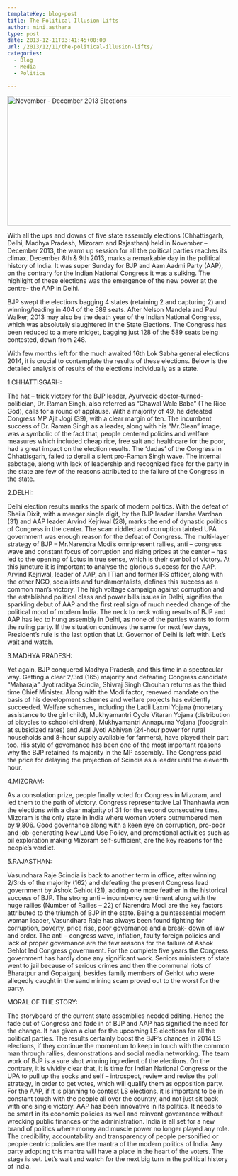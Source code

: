 ```yaml
---
templateKey: blog-post
title: The Political Illusion Lifts
author: mini.asthana
type: post
date: 2013-12-11T03:41:45+00:00
url: /2013/12/11/the-political-illusion-lifts/
categories:
  - Blog
  - Media
  - Politics

---
```

<img src="https://i0.wp.com/ilaasthana.in/wp-content/uploads/2013/12/November-December-2013-Elections.jpg?resize=640%2C292" alt="November - December 2013 Elections" width="640" height="292" class="aligncenter size-full wp-image-403" data-recalc-dims="1" />

With all the ups and downs of five state assembly elections (Chhattisgarh, Delhi, Madhya Pradesh, Mizoram and Rajasthan) held in November – December 2013, the warm up session for all the political parties reaches its climax. December 8th & 9th 2013, marks a remarkable day in the political history of India. It was super Sunday for BJP and Aam Aadmi Party (AAP), on the contrary for the Indian National Congress it was a sulking. The highlight of these elections was the emergence of the new power at the centre- the AAP in Delhi.

BJP swept the elections bagging 4 states (retaining 2 and capturing 2) and winning/leading in 404 of the 589 seats. After Nelson Mandela and Paul Walker, 2013 may also be the death year of the Indian National Congress, which was absolutely slaughtered in the State Elections. The Congress has been reduced to a mere midget, bagging just 128 of the 589 seats being contested, down from 248.

With few months left for the much awaited 16th Lok Sabha general elections 2014, it is crucial to contemplate the results of these elections. Below is the detailed analysis of results of the elections individually as a state.
  
1.CHHATTISGARH: 

The hat – trick victory for the BJP leader, Ayurvedic doctor-turned-politician, Dr. Raman Singh, also referred as “Chawal Wale Baba” (The Rice God), calls for a round of applause. With a majority of 49, he defeated Congress MP Ajit Jogi (39), with a clear margin of ten. The incumbent success of Dr. Raman Singh as a leader, along with his “Mr.Clean” image, was a symbolic of the fact that, people centered policies and welfare measures which included cheap rice, free salt and healthcare for the poor, had a great impact on the election results. The &#8216;dadas&#8217; of the Congress in Chhattisgarh, failed to derail a silent pro-Raman Singh wave. The internal sabotage, along with lack of leadership and recognized face for the party in the state are few of the reasons attributed to the failure of the Congress in the state.

2.DELHI:

Delhi election results marks the spark of modern politics. With the defeat of Sheila Dixit, with a meager single digit, by the BJP leader Harsha Vardhan (31) and AAP leader Arvind Kejriwal (28), marks the end of dynastic politics of Congress in the center. The scam riddled and corruption tainted UPA government was enough reason for the defeat of Congress. The multi-layer strategy of BJP &#8211; Mr.Narendra Modi’s omnipresent rallies, anti – congress wave and constant focus of corruption and rising prices at the center – has led to the opening of Lotus in true sense, which is their symbol of victory. At this juncture it is important to analyse the glorious success for the AAP. Arvind Kejriwal, leader of AAP, an IITian and former IRS officer, along with the other NGO, socialists and fundamentalists, defines this success as a common man’s victory. The high voltage campaign against corruption and the established political class and power bills issues in Delhi, signifies the sparkling debut of AAP and the first real sign of much needed change of the political mood of modern India. The neck to neck voting results of BJP and AAP has led to hung assembly in Delhi, as none of the parties wants to form the ruling party. If the situation continues the same for next few days, President’s rule is the last option that Lt. Governor of Delhi is left with. Let’s wait and watch.

3.MADHYA PRADESH:

Yet again, BJP conquered Madhya Pradesh, and this time in a spectacular way. Getting a clear 2/3rd (165) majority and defeating Congress candidate “Maharaja” Jyotiraditya Scindia, Shivraj Singh Chouhan returns as the third time Chief Minister. Along with the Modi factor, renewed mandate on the basis of his development schemes and welfare projects has evidently succeeded. Welfare schemes, including the Ladli Laxmi Yojana (monetary assistance to the girl child), Mukhyamantri Cycle Vitaran Yojana (distribution of bicycles to school children), Mukhyamantri Annapurna Yojana (foodgrain at subsidized rates) and Atal Jyoti Abhiyan (24-hour power for rural households and 8-hour supply available for farmers), have played their part too. His style of governance has been one of the most important reasons why the BJP retained its majority in the MP assembly. The Congress paid the price for delaying the projection of Scindia as a leader until the eleventh hour.

4.MIZORAM:

As a consolation prize, people finally voted for Congress in Mizoram, and led them to the path of victory. Congress representative Lal Thanhawla won the elections with a clear majority of 31 for the second consecutive time. Mizoram is the only state in India where women voters outnumbered men by 9,806. Good governance along with a keen eye on corruption, pro-poor and job-generating New Land Use Policy, and promotional activities such as oil exploration making Mizoram self-sufficient, are the key reasons for the people’s verdict.

5.RAJASTHAN:

Vasundhara Raje Scindia is back to another term in office, after winning 2/3rds of the majority (162) and defeating the present Congress lead government by Ashok Gehlot (21), adding one more feather in the historical success of BJP. The strong anti &#8211; incumbency sentiment along with the huge rallies (Number of Rallies &#8211; 22) of Narendra Modi are the key factors attributed to the triumph of BJP in the state. Being a quintessential modern woman leader, Vasundhara Raje has always been found fighting for corruption, poverty, price rise, poor governance and a break- down of law and order. The anti – congress wave, inflation, faulty foreign policies and lack of proper governance are the few reasons for the failure of Ashok Gehlot led Congress government. For the complete five years the Congress government has hardly done any significant work. Seniors ministers of state went to jail because of serious crimes and then the communal riots of Bharatpur and Gopalganj, besides family members of Gehlot who were allegedly caught in the sand mining scam proved out to the worst for the party.

MORAL OF THE STORY:

The storyboard of the current state assemblies needed editing. Hence the fade out of Congress and fade in of BJP and AAP has signified the need for the change. It has given a clue for the upcoming LS elections for all the political parties. The results certainly boost the BJP’s chances in 2014 LS elections, if they continue the momentum to keep in touch with the common man through rallies, demonstrations and social media networking. The team work of BJP is a sure shot winning ingredient of the elections. On the contrary, it is vividly clear that, it is time for Indian National Congress or the UPA to pull up the socks and self &#8211; introspect, review and revise the poll strategy, in order to get votes, which will qualify them as opposition party. For the AAP, if it is planning to contest LS elections, it is important to be in constant touch with the people all over the country, and not just sit back with one single victory. AAP has been innovative in its politics. It needs to be smart in its economic policies as well and reinvent governance without wrecking public finances or the administration. India is all set for a new brand of politics where money and muscle power no longer played any role. The credibility, accountability and transparency of people personified or people centric policies are the mantra of the modern politics of India. Any party adopting this mantra will have a place in the heart of the voters. The stage is set. Let’s wait and watch for the next big turn in the political history of India.